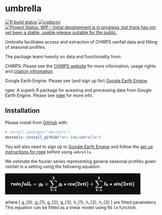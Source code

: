 
<!-- README.md is generated from README.Rmd. Please edit that file -->

# umbrella

<!-- badges: start -->

[![R build
status](https://github.com/mrc-ide/umbrella/workflows/R-CMD-check/badge.svg)](https://github.com/mrc-ide/umbrella/actions)
[![codecov](https://codecov.io/gh/mrc-ide/umbrella/branch/master/graph/badge.svg)](https://codecov.io/gh/mrc-ide/umbrella)
[![Project Status: WIP – Initial development is in progress, but there
has not yet been a stable, usable release suitable for the
public.](https://www.repostatus.org/badges/latest/wip.svg)](https://www.repostatus.org/#wip)
<!-- badges: end -->

Umbrella facilitates access and extraction of CHIRPS rainfall data and
fitting of seasonal profiles.

The package leans heavily on data and functionality from:

CHIRPS: Please see the [CHIRPS
website](https://www.chc.ucsb.edu/data/chirps) for more information,
usage rights and [citation
infromation](http://legacy.chg.ucsb.edu/data/chirps/#_Citations).

Google Earth Engine: Please see (and sign up for) [Google Earth
Engine](https://earthengine.google.com/)

rgee: A superb R package for acessing and processing data from Google
Earth Engine. Please see [rgee](https://r-spatial.github.io/rgee/) for
more info.

## Installation

Please install from [GitHub](https://github.com/) with:

``` r
# install.packages("devtools")
devtools::install_github("mrc-ide/umbrella")
```

You will also need to sign up to [Google Earth
Engine](https://earthengine.google.com/) and follow the [set up
instructions for rgee](https://r-spatial.github.io/rgee/#installation)
before using `umbrella`.

We estimate the fourier series representing general seasonal profiles
given rainfall in a setting using the following equation

<img src="man/figures/eq.png" />

where \[ g_{0}, g_{1}, g_{2}, g_{3}, h_{1}, h_{2}, h_{3} \] are fitted
parameters. This equation can be fitted as a linear model using Rs `lm`
function.
